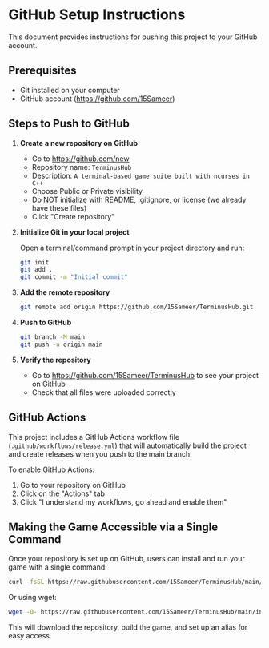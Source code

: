 # GitHub Setup Instructions

This document provides instructions for pushing this project to your GitHub account.

## Prerequisites

- Git installed on your computer
- GitHub account (https://github.com/15Sameer)

## Steps to Push to GitHub

1. **Create a new repository on GitHub**

   - Go to https://github.com/new
   - Repository name: `TerminusHub`
   - Description: `A terminal-based game suite built with ncurses in C++`
   - Choose Public or Private visibility
   - Do NOT initialize with README, .gitignore, or license (we already have these files)
   - Click "Create repository"

2. **Initialize Git in your local project**

   Open a terminal/command prompt in your project directory and run:

   ```bash
   git init
   git add .
   git commit -m "Initial commit"
   ```

3. **Add the remote repository**

   ```bash
   git remote add origin https://github.com/15Sameer/TerminusHub.git
   ```

4. **Push to GitHub**

   ```bash
   git branch -M main
   git push -u origin main
   ```

5. **Verify the repository**

   - Go to https://github.com/15Sameer/TerminusHub to see your project on GitHub
   - Check that all files were uploaded correctly

## GitHub Actions

This project includes a GitHub Actions workflow file (`.github/workflows/release.yml`) that will automatically build the project and create releases when you push to the main branch.

To enable GitHub Actions:

1. Go to your repository on GitHub
2. Click on the "Actions" tab
3. Click "I understand my workflows, go ahead and enable them"

## Making the Game Accessible via a Single Command

Once your repository is set up on GitHub, users can install and run your game with a single command:

```bash
curl -fsSL https://raw.githubusercontent.com/15Sameer/TerminusHub/main/install-remote.sh | bash
```

Or using wget:

```bash
wget -O- https://raw.githubusercontent.com/15Sameer/TerminusHub/main/install-remote.sh | bash
```

This will download the repository, build the game, and set up an alias for easy access.